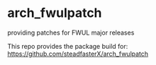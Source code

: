 # arch_fwulpatch
providing patches for FWUL major releases

This repo provides the package build for: https://github.com/steadfasterX/arch_fwulpatch
